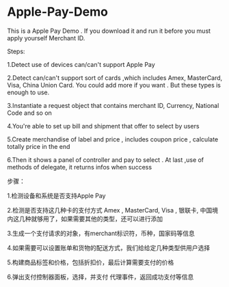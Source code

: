 # Apple-Pay-Demo
This is a Apple Pay Demo . If you download it and run it before you must apply yourself Merchant ID.

Steps:

1.Detect use of devices can/can't support Apple Pay

2.Detect can/can't support sort of cards ,which includes Amex, MasterCard, Visa, China Union Card. You could add more if you want . But these types is enough to use.

3.Instantiate a request object that contains merchant ID, Currency, National Code and so on

4.You're able to set up bill and shipment that offer to select by users

5.Create merchandise of label and price , includes coupon price , calculate totally price in the end

6.Then it shows a panel of controller and pay to select .
  At last ,use of methods of delegate, it returns infos when success




步骤：

1.检测设备和系统是否支持Apple Pay

2.检测是否支持这几种卡的支付方式  Amex , MasterCard, Visa , 银联卡, 中国境内这几种就够用了，如果需要其他的类型，还可以进行添加

3.生成一个支付请求的对象，有merchant标识符，币种，国家码等信息

4.如果需要可以设置账单和货物的配送方式，我们给给定几种类型供用户选择

5.构建商品标签和价格，包括折扣价，最后计算需要支付的价格

6.弹出支付控制器面板，选择，并支付
  代理事件，返回成功支付等信息




